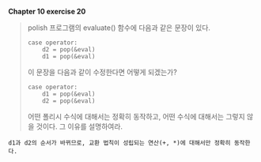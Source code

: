 **Chapter 10 exercise 20**

> polish 프로그램의 evaluate() 함수에 다음과 같은 문장이 있다.
>
>     case operator:
>         d2 = pop(&eval)
>         d1 = pop(&eval)
>
> 이 문장을 다음과 같이 수정한다면 어떻게 되겠는가?
>
>     case operator:
>         d1 = pop(&eval)
>         d2 = pop(&eval)
>
> 어떤 폴리시 수식에 대해서는 정확히 동작하고, 어떤 수식에 대해서는 그렇지 않을 것이다. 그 이유를 설명하여라.

    d1과 d2의 순서가 바뀌므로, 교환 법칙이 성립되는 연산(+, *)에 대해서만 정확히 동작한다.